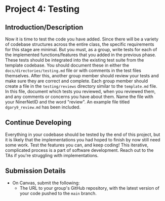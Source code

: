 # Project 4: Testing

## Introduction/Description

Now it is time to test the code you have added. Since there will be a variety of codebase structures across the entire class, the specific requirements for this stage are minimal. But you must, as a group, write tests for each of the implemented functions/features that you added in the previous phase. These tests should be integrated into the existing test suite from the template codebase. You should document these in either the `docs/directories/testing.md` file or with comments in the test files themselves. After this, another group member should review your tests and make sure they are correct and complete. Each group member should create a file in the `testing/reviews` directory similar to the `template.md` file. In this file, document which tests you reviewed, when you reviewed them, and any comments or concerns you have about them. Name the file with your NinerNetID and the word "review". An example file titled `dgary9_review.md` has been included.

## Continue Developing

Everything in your codebase should be tested by the end of this project, but it is likely that the implementations you had hoped to finish by now still need some work. Test the features you can, and keep coding! This iterative, complicated process is a part of software development. Reach out to the TAs if you're struggling with implementations.

## Submission Details

- On Canvas, submit the following:
  - The URL to your group's GitHub repository, with the latest version of your code pushed to the `main` branch.
